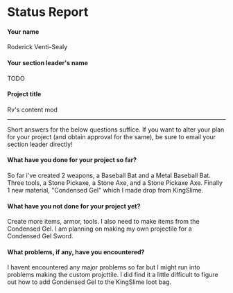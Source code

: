 # Status Report

#### Your name

Roderick Venti-Sealy

#### Your section leader's name

TODO

#### Project title

Rv's content mod

***

Short answers for the below questions suffice. If you want to alter your plan for your project (and obtain approval for the same), be sure to email your section leader directly!

#### What have you done for your project so far?

So far i've created 2 weapons, a Baseball Bat and a Metal Baseball Bat. Three tools, a Stone Pickaxe, a Stone Axe, and a Stone Pickaxe Axe. Finally 1 new material, "Condensed Gel" which I made drop from KingSlime. 

#### What have you not done for your project yet?

Create more items, armor, tools. I also need to make items from the Condensed Gel. I am planning on making my own projectile for a Condensed Gel Sword.

#### What problems, if any, have you encountered?

I havent encountered any major problems so far but I might run into problems making the custom projcttile. I did find it a little difficult to figure out how to add Gondensed Gel to the KingSlime loot bag.
